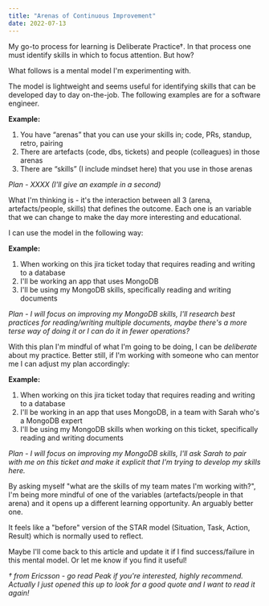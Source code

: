 ```yaml
---
title: "Arenas of Continuous Improvement"
date: 2022-07-13
---
```


My go-to process for learning is Deliberate Practice†. In that process one must identify skills in which to focus attention. But how?

What follows is a mental model I'm experimenting with.

The model is lightweight and seems useful for identifying skills that can be developed day to day on-the-job. The following examples are for a software engineer.

**Example:**

1. You have “arenas” that you can use your skills in; code, PRs, standup, retro, pairing
2. There are artefacts (code, dbs, tickets) and people (colleagues) in those arenas
3. There are “skills” (I include mindset here) that you use in those arenas

_Plan - XXXX (I'll give an example in a second)_

What I'm thinking is - it's the interaction between all 3 (arena, artefacts/people, skills) that defines the outcome. Each one is an variable that we can change to make the day more interesting and educational.

I can use the model in the following way:

**Example:**

1. When working on this jira ticket today that requires reading and writing to a database
2. I'll be working an app that uses MongoDB
3. I'll be using my MongoDB skills, specifically reading and writing documents

*Plan - I will focus on improving my MongoDB skills, I'll research best practices for reading/writing multiple documents, maybe there's a more terse way of doing it or I can do it in fewer operations?*

With this plan I'm mindful of what I'm going to be doing, I can be _deliberate_ about my practice. Better still, if I'm working with someone who can mentor me I can adjust my plan accordingly:

**Example:**
1. When working on this jira ticket today that requires reading and writing to a database
2. I'll be working in an app that uses MongoDB, in a team with Sarah who's a MongoDB expert
3. I'll be using my MongoDB skills when working on this ticket, specifically reading and writing documents

_Plan - I will focus on improving my MongoDB skills, I'll ask Sarah to pair with me on this ticket and make it explicit that I'm trying to develop my skills here._

By asking myself "what are the skills of my team mates I'm working with?", I'm being more mindful of one of the variables (artefacts/people in that arena) and it opens up a different learning opportunity. An arguably better one.

It feels like a "before" version of the STAR model (Situation, Task, Action, Result) which is normally used to reflect.

Maybe I'll come back to this article and update it if I find success/failure in this mental model. Or let me know if you find it useful!

_† from Ericsson - go read Peak if you're interested, highly recommend. Actually I just opened this up to look for a good quote and I want to read it again!_